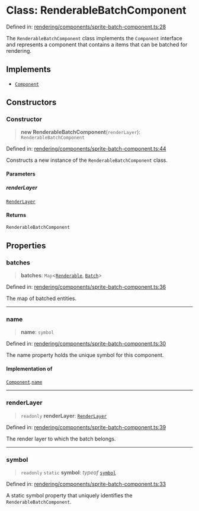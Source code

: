 # Class: RenderableBatchComponent

Defined in: [rendering/components/sprite-batch-component.ts:28](https://github.com/Forge-Game-Engine/Forge/blob/6eae4e51dbdc502818b1c2f3a3ffce9e4a1fd125/src/rendering/components/sprite-batch-component.ts#L28)

The `RenderableBatchComponent` class implements the `Component` interface and represents
a component that contains a items that can be batched for rendering.

## Implements

- [`Component`](../interfaces/Component.md)

## Constructors

### Constructor

> **new RenderableBatchComponent**(`renderLayer`): `RenderableBatchComponent`

Defined in: [rendering/components/sprite-batch-component.ts:44](https://github.com/Forge-Game-Engine/Forge/blob/6eae4e51dbdc502818b1c2f3a3ffce9e4a1fd125/src/rendering/components/sprite-batch-component.ts#L44)

Constructs a new instance of the `RenderableBatchComponent` class.

#### Parameters

##### renderLayer

[`RenderLayer`](RenderLayer.md)

#### Returns

`RenderableBatchComponent`

## Properties

### batches

> **batches**: `Map`\<[`Renderable`](Renderable.md), [`Batch`](../type-aliases/Batch.md)\>

Defined in: [rendering/components/sprite-batch-component.ts:36](https://github.com/Forge-Game-Engine/Forge/blob/6eae4e51dbdc502818b1c2f3a3ffce9e4a1fd125/src/rendering/components/sprite-batch-component.ts#L36)

The map of batched entities.

***

### name

> **name**: `symbol`

Defined in: [rendering/components/sprite-batch-component.ts:30](https://github.com/Forge-Game-Engine/Forge/blob/6eae4e51dbdc502818b1c2f3a3ffce9e4a1fd125/src/rendering/components/sprite-batch-component.ts#L30)

The name property holds the unique symbol for this component.

#### Implementation of

[`Component`](../interfaces/Component.md).[`name`](../interfaces/Component.md#name)

***

### renderLayer

> `readonly` **renderLayer**: [`RenderLayer`](RenderLayer.md)

Defined in: [rendering/components/sprite-batch-component.ts:39](https://github.com/Forge-Game-Engine/Forge/blob/6eae4e51dbdc502818b1c2f3a3ffce9e4a1fd125/src/rendering/components/sprite-batch-component.ts#L39)

The render layer to which the batch belongs.

***

### symbol

> `readonly` `static` **symbol**: *typeof* [`symbol`](#symbol)

Defined in: [rendering/components/sprite-batch-component.ts:33](https://github.com/Forge-Game-Engine/Forge/blob/6eae4e51dbdc502818b1c2f3a3ffce9e4a1fd125/src/rendering/components/sprite-batch-component.ts#L33)

A static symbol property that uniquely identifies the `RenderableBatchComponent`.
